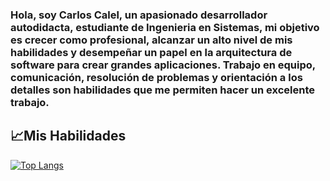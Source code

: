 ### Hola, soy Carlos Calel, un apasionado desarrollador autodidacta, estudiante de Ingenieria en Sistemas, mi objetivo es crecer como profesional, alcanzar un alto nivel de mis habilidades y desempeñar un papel en la arquitectura de software para crear grandes aplicaciones. Trabajo en equipo, comunicación, resolución de problemas y orientación a los detalles son habilidades que me permiten hacer un excelente trabajo.

## 📈Mis Habilidades
[![Top Langs](https://github-readme-stats.vercel.app/api/top-langs/?username=carloscalel&langs_count=10)](https://github.com/carloscalel/github-readme-stats)
